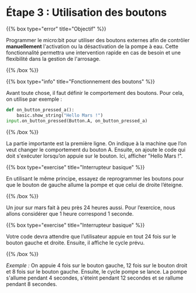 # Étape 3 : Utilisation des boutons

{{% box type="error" title="Objectif" %}}

Programmer le micro:bit pour utiliser des boutons externes afin de contrôler
**manuellement** l'activation ou la désactivation de la pompe à eau. Cette
fonctionnalité permettra une intervention rapide en cas de besoin et une
flexibilité dans la gestion de l'arrosage.

{{% /box %}}

{{% box type="info" title="Fonctionnement des boutons" %}}

Avant toute chose, il faut définir le comportement des boutons. Pour cela, on
utilise par exemple :

```python
def on_button_pressed_a():
    basic.show_string("Hello Mars !")
input.on_button_pressed(Button.A, on_button_pressed_a)
```

{{% /box %}}

La partie importante est la première ligne. On indique à la machine que l’on
veut changer le comportement du bouton A. Ensuite, on ajoute le code qui doit
s'exécuter lorsqu’on appuie sur le bouton. Ici, afficher "Hello Mars !".

{{% box type="exercise" title="Interrupteur basique" %}}

En utilisant le même principe, essayez de reprogrammer les boutons pour que le
bouton de gauche allume la pompe et que celui de droite l’éteigne.

{{% /box %}}

Un jour sur mars fait à peu près 24 heures aussi. Pour l’exercice, nous allons
considérer que 1 heure correspond 1 seconde. 

{{% box type="exercise" title="Interrupteur basique" %}}

Votre code devra attendre que l’utilisateur appuie en tout 24 fois sur le
bouton gauche et droite. Ensuite, il affiche le cycle prévu. 

{{% /box %}}

*Exemple :* On appuie 4 fois sur le bouton gauche, 12 fois sur le bouton droit et
8 fois sur le bouton gauche. Ensuite, le cycle pompe se lance. La pompe s'allume
pendant 4 secondes, s'éteint pendant 12 secondes et se rallume pendant 8
secondes. 

